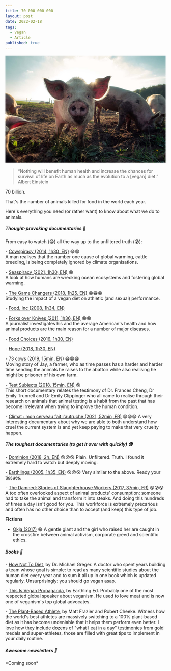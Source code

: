 ```yaml
---
title: 70 000 000 000
layout: post
date: 2022-02-18
tags:
  - Vegan
  - Article
published: true
---
```

![](/images/friend-or-food.jpg)

> “Nothing will benefit human health and increase the chances for survival of life on Earth as much as the evolution to a \[vegan\] diet.” Albert Einstein

70 billion.

That's the number of animals killed for food in the world each year.

Here's everything you need (or rather want) to know about what we do to animals.

##### **Thought-provoking documentaries 🧠**

From easy to watch (😁) all the way up to the unfiltered truth (😰):

\- [Cowspiracy (2014, 1h30, EN)](https://youtu.be/kxMBrqDvFhE) 😁😁  
A man realises that the number one cause of global warming, cattle breeding, is being completely ignored by climate organisations.

\- [Seaspiracy (2021, 1h30, EN)](https://www.netflix.com/fr-en/title/81014008) 😁  
A look at how humans are wrecking ocean ecosystems and fostering global warming.

\- [The Game Changers (2018, 1h25, EN)](https://youtu.be/-LZnZSTes_Y) 😁😁😁  
Studying the impact of a vegan diet on athletic (and sexual) performance.

\- [Food, Inc (2008, 1h34, EN)](https://watchdocumentaries.com/food-inc/)

\- [Forks over Knives (2011, 1h36, EN)](https://youtu.be/oNKco49LOtM) 😁😁  
A journalist investigates his and the average American's health and how animal products are the main reason for a number of major diseases.

\- [Food Choices (2016, 1h30, EN)](https://vimeo.com/197280362)

\- [Hope (2018, 1h30, EN)](https://youtu.be/pDg7tlEJD64)

\- [73 cows (2019, 15min, EN)](https://vimeo.com/293352305) 😁😁😁  
Moving story of Jay, a farmer, who as time passes has a harder and harder time sending the animals he raises to the abattoir while also realising he might be prisoner of his own farm.

\- [Test Subjects (2018, 15min, EN)](https://lockwoodfilm.com/test-subjects) 😰  
This short documentary relates the testimony of Dr. Frances Cheng, Dr Emily Trunnell and Dr Emily Clippinger who all came to realise through their research on animals that animal testing is a habit from the past that has become irrelevant when trying to improve the human condition.

\- [Climat : mon cerveau fait l'autruche (2021, 52min, FR)](https://www.arte.tv/fr/videos/098858-000-A/climat-mon-cerveau-fait-l-autruche/) 😁😁😁 A very interesting documentary about why we are able to both understand how cruel the current system is and yet keep paying to make that very cruelty happen.

##### **The toughest documentaries (to get it over with quickly) 😨**

\- [Dominion (2018, 2h, EN)](https://youtu.be/LQRAfJyEsko) 😰😰😰 Plain. Unfiltered. Truth. I found it extremely hard to watch but deeply moving.

\- [Earthlings (2005, 1h35, EN)](https://youtu.be/8gqwpfEcBjI) 😰😰😰 Very similar to the above. Ready your tissues.

\- [The Damned: Stories of Slaughterhouse Workers (2017, 37min, FR)](https://youtu.be/Trge8blO_hI) 😰😰😰 A too often overlooked aspect of animal products' consumption: someone had to take the animal and transform it into steaks. And doing this hundreds of times a day isn't good for you. This workforce is extremely precarious and often has no other choice than to accept (and keep) this type of job.

**Fictions**

*   [Okja (2017)](https://www.netflix.com/fr-en/title/80091936) 😁 A gentle giant and the girl who raised her are caught in the crossfire between animal activism, corporate greed and scientific ethics.
    

##### **Books 📖**

\- [How Not To Diet](https://nutritionfacts.org/book/how-not-to-diet/), by Dr. Michael Greger. A doctor who spent years building a team whose goal is simple: to read as many scientific studies about the human diet every year and to sum it all up in one book which is updated regularly. Unsurprisingly: you should go vegan asap.

\- [This Is Vegan Propaganda](https://earthlinged.org/orderbook), by Earthling Ed. Probably one of the most respected global speaker about veganism. He used to love meat and is now one of veganism's top global advocates.

\- [The Plant-Based Athlete](https://book.nomeatathlete.com/), by Matt Frazier and Robert Cheeke. Witness how the world's best athletes are massively switching to a 100% plant-based diet as it has become undeniable that it helps them perform even better. I love how they include dozens of "what I eat in a day" testimonies from gold medals and super-athletes, those are filled with great tips to implement in your daily routine.

##### **Awesome newsletters 💌**

\*Coming soon\*